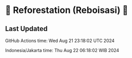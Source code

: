 
# 🌳 Reforestation (Reboisasi) 🌲

## Last Updated

GitHub Actions time: Wed Aug 21 23:18:02 UTC 2024

Indonesia/Jakarta time: Thu Aug 22 06:18:02 WIB 2024

